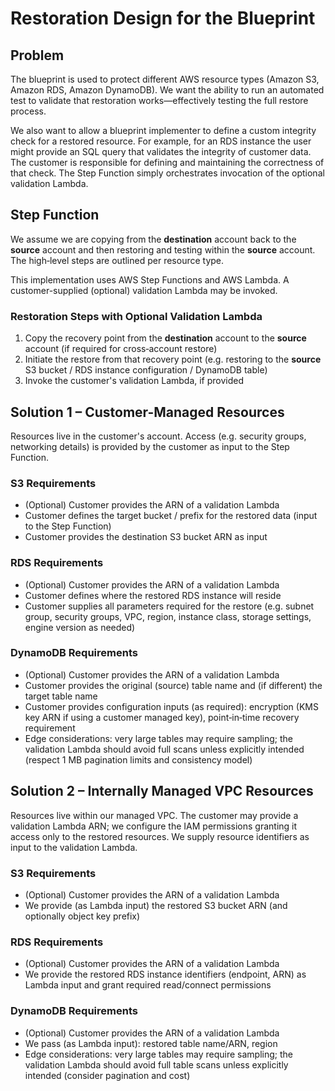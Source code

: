 # Restoration Design for the Blueprint

## Problem

The blueprint is used to protect different AWS resource types (Amazon S3, Amazon RDS, Amazon DynamoDB). We want the ability to run an automated test to validate that restoration works—effectively testing the full restore process.

We also want to allow a blueprint implementer to define a custom integrity check for a restored resource. For example, for an RDS instance the user might provide an SQL query that validates the integrity of customer data. The customer is responsible for defining and maintaining the correctness of that check. The Step Function simply orchestrates invocation of the optional validation Lambda.

## Step Function

We assume we are copying from the **destination** account back to the **source** account and then restoring and testing within the **source** account. The high‑level steps are outlined per resource type.

This implementation uses AWS Step Functions and AWS Lambda. A customer-supplied (optional) validation Lambda may be invoked.

### Restoration Steps with Optional Validation Lambda

1. Copy the recovery point from the **destination** account to the **source** account (if required for cross‑account restore)
2. Initiate the restore from that recovery point (e.g. restoring to the **source** S3 bucket / RDS instance configuration / DynamoDB table)
3. Invoke the customer's validation Lambda, if provided

## Solution 1 – Customer-Managed Resources

Resources live in the customer's account. Access (e.g. security groups, networking details) is provided by the customer as input to the Step Function.

### S3 Requirements

* (Optional) Customer provides the ARN of a validation Lambda
* Customer defines the target bucket / prefix for the restored data (input to the Step Function)
* Customer provides the destination S3 bucket ARN as input

### RDS Requirements

* (Optional) Customer provides the ARN of a validation Lambda
* Customer defines where the restored RDS instance will reside
* Customer supplies all parameters required for the restore (e.g. subnet group, security groups, VPC, region, instance class, storage settings, engine version as needed)

### DynamoDB Requirements

* (Optional) Customer provides the ARN of a validation Lambda
* Customer provides the original (source) table name and (if different) the target table name
* Customer provides configuration inputs (as required): encryption (KMS key ARN if using a customer managed key), point‑in‑time recovery requirement
* Edge considerations: very large tables may require sampling; the validation Lambda should avoid full scans unless explicitly intended (respect 1 MB pagination limits and consistency model)

## Solution 2 – Internally Managed VPC Resources

Resources live within our managed VPC. The customer may provide a validation Lambda ARN; we configure the IAM permissions granting it access only to the restored resources. We supply resource identifiers as input to the validation Lambda.

### S3 Requirements

* (Optional) Customer provides the ARN of a validation Lambda
* We provide (as Lambda input) the restored S3 bucket ARN (and optionally object key prefix)

### RDS Requirements

* (Optional) Customer provides the ARN of a validation Lambda
* We provide the restored RDS instance identifiers (endpoint, ARN) as Lambda input and grant required read/connect permissions

### DynamoDB Requirements

* (Optional) Customer provides the ARN of a validation Lambda
* We pass (as Lambda input): restored table name/ARN, region
* Edge considerations: very large tables may require sampling; the validation Lambda should avoid full table scans unless explicitly intended (consider pagination and cost)
